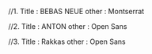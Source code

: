 //1.
Title : BEBAS NEUE
other : Montserrat

<!-- <link rel="preconnect" href="https://fonts.googleapis.com"><link rel="preconnect" href="https://fonts.gstatic.com" crossorigin><link href="https://fonts.googleapis.com/css2?family=Bebas+Neue&family=Montserrat:wght@300;400&display=swap" rel="stylesheet"> -->

//2.
Title : ANTON
other : Open Sans

<!-- <link rel="preconnect" href="https://fonts.googleapis.com"><link rel="preconnect" href="https://fonts.gstatic.com" crossorigin><link href="https://fonts.googleapis.com/css2?family=Anton&family=Open+Sans&display=swap" rel="stylesheet"> -->

//3.
Title : Rakkas
other : Open Sans

<!-- <link rel="preconnect" href="https://fonts.googleapis.com"><link rel="preconnect" href="https://fonts.gstatic.com" crossorigin><link href="https://fonts.googleapis.com/css2?family=Anton&family=Open+Sans&display=swap" rel="stylesheet"> -->
